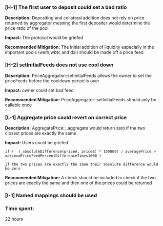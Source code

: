 

### [H-1] The first user to deposit could set a bad ratio 

**Description:** Depositing and collateral addition does not rely on price returned by aggregator meaning the first depositer would determine the price ratio of the pool

**Impact:** The protocol would be griefed 



**Recommended Mitigation:** The initial addition of liquidity especially in the important pools (weth,wbtc and dai) should be made off a price feed 



### [H-2] setInitialFeeds does not use cool down 

**Description:** PriceAggregator::setInitialFeeds allows the owner to set the priceFeeds before the cooldown period is over

**Impact:** owner could set bad feed 



**Recommended Mitigation:** PriceAggregator::setInitialFeeds should only be callable once 

### [L-1] Aggregate price could revert on correct price 

**Description:** AggregatePrice::_aggregate would return zero if the two closest prices are exactly the same

**Impact:** Users could be griefed 


```
if (  (_absoluteDifference(priceA, priceB) * 100000) / averagePrice > maximumPriceFeedPercentDifferenceTimes1000 )

if the two prices are exactly the same their absolute difference would be zero 

```

**Recommended Mitigation:** A check should be included to check if the two prices are exactly the same and then one of the prices could be returned 


### [I-1] Named mappings should be used 

### Time spent:
22 hours